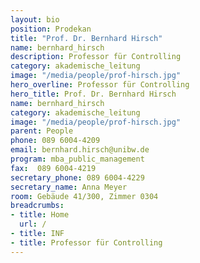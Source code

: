 ```yaml
---
layout: bio
position: Prodekan
title: "Prof. Dr. Bernhard Hirsch"
name: bernhard_hirsch
description: Professor für Controlling
category: akademische_leitung
image: "/media/people/prof-hirsch.jpg"
hero_overline: Professor für Controlling
hero_title: Prof. Dr. Bernhard Hirsch
name: bernhard_hirsch
category: akademische_leitung
image: "/media/people/prof-hirsch.jpg"
parent: People
phone: 089 6004-4209
email: bernhard.hirsch@unibw.de
program: mba_public_management
fax:  089 6004-4219
secretary_phone: 089 6004-4229
secretary_name: Anna Meyer
room: Gebäude 41/300, Zimmer 0304
breadcrumbs:
- title: Home
  url: /
- title: INF
- title: Professor für Controlling
---
```

